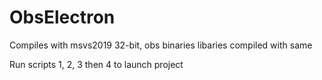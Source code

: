 # ObsElectron

Compiles with msvs2019 32-bit, obs binaries libaries compiled with same

Run scripts 1, 2, 3 then 4 to launch project
